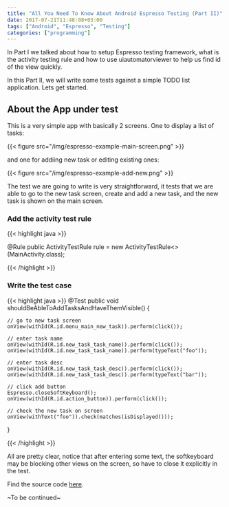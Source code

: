 ```yaml
---
title: "All You Need To Know About Android Espresso Testing (Part II)"
date: 2017-07-21T11:48:08+03:00
tags: ["Android", "Espresso", "Testing"]
categories: ["programming"]
---
```


In Part I we talked about how to setup Espresso testing framework, what is the activity testing rule and how to use uiautomatorviewer to help us find id of the view quickly.

In this Part II, we will write some tests against a simple TODO list application. Lets get started.

## About the App under test

This is a very simple app with basically 2 screens. One to display a list of tasks:

{{< figure src="/img/espresso-example-main-screen.png" >}}


and one for addiing new task or editing existing ones:

{{< figure src="/img/espresso-example-add-new.png" >}}

The test we are going to write is very straightforward, it tests that we are able to go to the new task screen, create and add a new task, and the new task is shown on the main screen.

### Add the activity test rule

{{< highlight java >}}

@Rule
public ActivityTestRule<MainActivity> rule = new ActivityTestRule<>(MainActivity.class);

{{< /highlight >}}

### Write the test case

{{< highlight java >}}
@Test
public void shouldBeAbleToAddTasksAndHaveThemVisible() {

    // go to new task screen
    onView(withId(R.id.menu_main_new_task)).perform(click());

    // enter task name
    onView(withId(R.id.new_task_task_name)).perform(click());
    onView(withId(R.id.new_task_task_name)).perform(typeText("foo"));

    // enter task desc
    onView(withId(R.id.new_task_task_desc)).perform(click());
    onView(withId(R.id.new_task_task_desc)).perform(typeText("bar"));

    // click add button
    Espresso.closeSoftKeyboard();
    onView(withId(R.id.action_button)).perform(click());

    // check the new task on screen
    onView(withText("foo")).check(matches(isDisplayed()));
}

{{< /highlight >}}

All are pretty clear, notice that after entering some text, the softkeyboard may be blocking other views on the screen, so have to close it explicitly in the test.

Find the source code [here](https://github.com/lvguowei/EspressoExample/tree/f23df5c4f6bb783797f42cbcaca274cec45407c1).

~To be continued~

